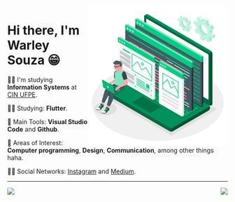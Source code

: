 <img src=".github/developer.png" width="320px" align="right">

# Hi there, I'm Warley Souza 😁


👨‍🎓 I'm studying **Information Systems** at [CIN UFPE](https://portal.cin.ufpe.br/).


👨‍💻 Studying: **Flutter**.

🎒 Main Tools: **Visual Studio Code** and **Github**.

🤩 Areas of Interest: **Computer programming**, **Design**, **Communication**, among other things haha.

🙋‍♂️ Social Networks: [Instagram](https://www.instagram.com/warleys11/) and [Medium](https://medium.com/@warleysoares35).

---

<a href="https://github.com/warleys14/warleys14">
  <img align="left" src="https://github-readme-stats.vercel.app/api/top-langs/?username=warleys14" />
</a>

<a href="https://github.com/warleys14/warleys14">
  <img align="right" src="https://github-readme-stats.vercel.app/api?username=warleys14&show_icons=true" />
</a>


